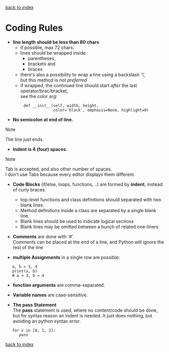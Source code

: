 [back to index](README.md)

# Coding Rules

* **line length should be less than 80 chars**
    * if possible, max 72 chars.
    * lines should be wrapped inside
        * parentheses,
        * brackets and
        * braces
    * there's also a possibility to wrap a line using a backslash '\\',  
      but this method is *not preferred*
    * if wrapped, the continued line should start *after* the last operator/brac/bracket,  
      see the color arg:
```
        def __init__(self, width, height,
                     color='black', emphasis=None, highlight=0)
```
* **No semicolon at end of line.**
> [!NOTE]
> The line just ends.

* **Indent is 4 (four) spaces.**
> [!NOTE]
> Tab is accepted, and also other number of spaces.  
> I don't use Tabs because every editor displays them different.

* **Code Blocks** (if/else, loops, functions, ..) are formed by **indent**, instead of curly braces.  
  * top-level functions and class definitions should separated with two blank lines.
  * Method definitions inside a class are separated by a single blank line.
  * Blank lines should be used to indicate logical sections
  * Blank lines may be omitted between a bunch of related one-liners

* **Comments** are done with '#'.   
  Comments can be placed at the end of a line, and Python will ignore the rest of the line

* **multiple Assignments** in a single row are possible:
```
   a, b = 3, 4
   print(a, b)
   # a = 3, b = 4
```

* **function arguments** are comma-separated.

* **Variable names** are case-sensitive.

* **The pass Statement**  
The **pass** statement is used, where no content/code should be done, but for syntax reason an indent is needed.
It just does nothing, but avoiding an python syntax error.  
```
   for x in [0, 1, 2]:
      pass
```

[back to index](README.md)
